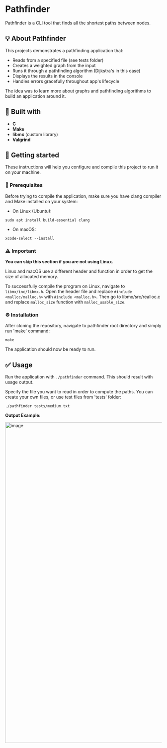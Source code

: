 # Pathfinder
Pathfinder is a CLI tool that finds all the shortest paths between nodes.

## 💡 About Pathfinder
This projects demonstrates a pathfinding application that:
* Reads from a specified file (see tests folder)
* Creates a weighted graph from the input
* Runs it through a pathfinding algorithm (Dijkstra's in this case)
* Displays the results in the console
* Handles errors gracefully throughout app's lifecycle

The idea was to learn more about graphs and pathfinding algorithms to build an application around it.

## 🔧 Built with
* **C**
* **Make**
* **libmx** (custom library)
* **Valgrind**

## 🚀 Getting started
These instructions will help you configure and compile this project to run it on your machine.

### 🧩 Prerequisites
Before trying to compile the application, make sure you have clang compiler and Make installed on your system:

* On Linux (Ubuntu):
```
sudo apt install build-essential clang
```

* On macOS:
```
xcode-select --install
```

### ⚠️ Important
**You can skip this section if you are not using Linux.**

Linux and macOS use a different header and function in order to get the size of allocated memory.

To successfully compile the program on Linux, navigate to `libmx/inc/libmx.h`. Open the header file and replace `#include <malloc/malloc.h>` with `#include <malloc.h>`. Then go to libmx/src/realloc.c and replace `malloc_size` function with `malloc_usable_size`.

### ⚙️ Installation
After cloning the repository, navigate to pathfinder root directory and simply run 'make' command:
```
make
```

The application should now be ready to run.

## ✅ Usage

Run the application with `./pathfinder` command. This should result with usage output.

Specify the file you want to read in order to compute the paths. You can create your own files, or use test files from 'tests' folder:
```
./pathfinder tests/medium.txt
```

**Output Example:**

<img width="1033" alt="image" src="https://github.com/user-attachments/assets/c053b160-ed66-4672-9ad4-dd696e133f9d" />
